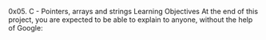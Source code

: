 0x05. C - Pointers, arrays and strings Learning Objectives At the end of this project, you are expected to be able to explain to anyone, without the help of Google:

